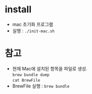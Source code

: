 # install
* mac 초기화 프로그램
* 실행 : `./init-mac.sh`

# 참고
* 현재 Mac에 설치된 항목을 파일로 생성.  
`brew bundle dump`  
`cat BrewFile`
* BrewFile 실행 : `brew bundle`
